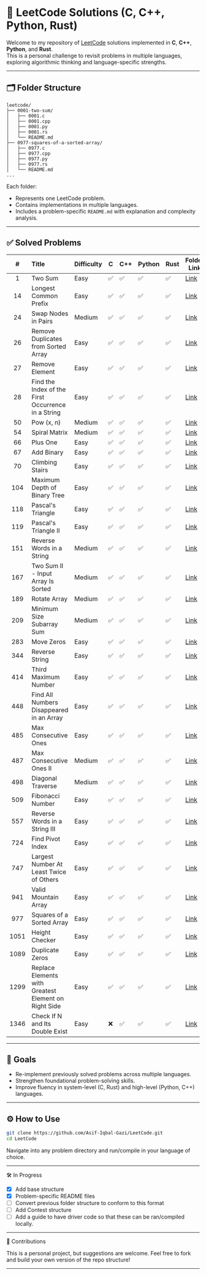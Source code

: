 # 🧮 LeetCode Solutions (C, C++, Python, Rust)

Welcome to my repository of [LeetCode](https://leetcode.com/) solutions implemented in **C**, **C++**, **Python**, and **Rust**.  
This is a personal challenge to revisit problems in multiple languages, exploring algorithmic thinking and language-specific strengths.

---

## 🗂️ Folder Structure

```text
leetcode/
├── 0001-two-sum/
│   ├── 0001.c
│   ├── 0001.cpp
│   ├── 0001.py
│   ├── 0001.rs
│   └── README.md
├── 0977-squares-of-a-sorted-array/
│   ├── 0977.c
│   ├── 0977.cpp
│   ├── 0977.py
│   ├── 0977.rs
│   └── README.md
...
```

Each folder:
- Represents one LeetCode problem.
- Contains implementations in multiple languages.
- Includes a problem-specific `README.md` with explanation and complexity analysis.

---

## ✅ Solved Problems

|  #   | Title                                                | Difficulty | C   | C++ | Python | Rust | Folder Link                                                         |
| :--: | :--------------------------------------------------- | ---------- | --- | --- | ------ | ---- | ------------------------------------------------------------------- |
|  1   | Two Sum                                              | Easy       | ✅   | ✅   | ✅      | ✅    | [Link](./0001-two-sum/)                                             |
|  14  | Longest Common Prefix                                | Easy       | ✅   | ✅   | ✅      | ✅    | [Link](./0014-longest-common-prefix/)                               |
|  24  | Swap Nodes in Pairs                                  | Medium     | ✅   | ✅   | ✅      | ✅    | [Link](./0024-swap-nodes-in-pairs/)                                 |
|  26  | Remove Duplicates from Sorted Array                  | Easy       | ✅   | ✅   | ✅      | ✅    | [Link](./0026-remove-duplicates-from-sorted-array/)                 |
|  27  | Remove Element                                       | Easy       | ✅   | ✅   | ✅      | ✅    | [Link](./0027-remove-element/)                                      |
|  28  | Find the Index of the First Occurrence in a String   | Easy       | ✅   | ✅   | ✅      | ✅    | [Link](./0028-find-the-index-of-first-occurrence-in-a-string/)      |
|  50  | Pow (x, n)                                           | Medium     | ✅   | ✅   | ✅      | ✅    | [Link](./0050-pow-x-n/)                                             |
|  54  | Spiral Matrix                                        | Medium     | ✅   | ✅   | ✅      | ✅    | [Link](./0054-spiral-matrix/)                                       |
|  66  | Plus One                                             | Easy       | ✅   | ✅   | ✅      | ✅    | [Link](./0066-plus-one/)                                            |
|  67  | Add Binary                                           | Easy       | ✅   | ✅   | ✅      | ✅    | [Link](./0067-add-binary/)                                          |
|  70  | Climbing Stairs                                      | Easy       | ✅   | ✅   | ✅      | ✅    | [Link](./0070-climbing-stairs/)                                     |
| 104  | Maximum Depth of Binary Tree                         | Easy       | ✅   | ✅   | ✅      | ✅    | [Link](./0104-maximum-depth-of-binary-tree/)                        |
| 118  | Pascal's Triangle                                    | Easy       | ✅   | ✅   | ✅      | ✅    | [Link](./0118-pascal-triangle/)                                     |
| 119  | Pascal's Triangle II                                 | Easy       | ✅   | ✅   | ✅      | ✅    | [Link](./0119-pascal-triangle/)                                     |
| 151  | Reverse Words in a String                            | Medium     | ✅   | ✅   | ✅      | ✅    | [Link](./0151-reverse-words-in-a-string/)                           |
| 167  | Two Sum II - Input Array Is Sorted                   | Medium     | ✅   | ✅   | ✅      | ✅    | [Link](./0167-two-sum-ii-input-array-is-sorted/)                    |
| 189  | Rotate Array                                         | Medium     | ✅   | ✅   | ✅      | ✅    | [Link](./0189-rotate-array/)                                        |
| 209  | Minimum Size Subarray Sum                            | Medium     | ✅   | ✅   | ✅      | ✅    | [Link](./0209-minimum-size-subarray-sum/)                           |
| 283  | Move Zeros                                           | Easy       | ✅   | ✅   | ✅      | ✅    | [Link](./0283-move-zeros/)                                          |
| 344  | Reverse String                                       | Easy       | ✅   | ✅   | ✅      | ✅    | [Link](./0344-reverse-string/)                                      |
| 414  | Third Maximum Number                                 | Easy       | ✅   | ✅   | ✅      | ✅    | [Link](./0414-third-maximum-number/)                                |
| 448  | Find All Numbers Disappeared in an Array             | Easy       | ✅   | ✅   | ✅      | ✅    | [Link](./0485-max-consecutive-ones/)                                |
| 485  | Max Consecutive Ones                                 | Easy       | ✅   | ✅   | ✅      | ✅    | [Link](./0441-find-all-numbers-disappeared-in-an-array/)            |
| 487  | Max Consecutive Ones II                              | Medium     | ✅   | ✅   | ✅      | ✅    | [Link](./0487-max-consecutive-ones-ii/)                             |
| 498  | Diagonal Traverse                                    | Medium     | ✅   | ✅   | ✅      | ✅    | [Link](./0498-diagonal-traverse/)                                   |
| 509  | Fibonacci Number                                     | Easy       | ✅   | ✅   | ✅      | ✅    | [Link](./0509-fibonacci-number/)                                    |
| 557  | Reverse Words in a String III                        | Easy       | ✅   | ✅   | ✅      | ✅    | [Link](./0557-reverse-words-in-a-string-iii/)                       |
| 724  | Find Pivot Index                                     | Easy       | ✅   | ✅   | ✅      | ✅    | [Link](./0724-find-pivot-index/)                                    |
| 747  | Largest Number At Least Twice of Others              | Easy       | ✅   | ✅   | ✅      | ✅    | [Link](./0747-largest-number-at-least-twice-of-others/)             |
| 941  | Valid Mountain Array                                 | Easy       | ✅   | ✅   | ✅      | ✅    | [Link](./0941-valid-mountain-array/)                                |
| 977  | Squares of a Sorted Array                            | Easy       | ✅   | ✅   | ✅      | ✅    | [Link](./0977-squares-of-a-sorted-array/)                           |
| 1051 | Height Checker                                       | Easy       | ✅   | ✅   | ✅      | ✅    | [Link](./1051-height-checker/)                                      |
| 1089 | Duplicate Zeros                                      | Easy       | ✅   | ✅   | ✅      | ✅    | [Link](./1098-duplicate-zeros/)                                     |
| 1299 | Replace Elements with Greatest Element on Right Side | Easy       | ✅   | ✅   | ✅      | ✅    | [Link](./299-replace-elements-with-greatest-element-on-right-side/) |
| 1346 | Check If N and Its Double Exist                      | Easy       | ❌   | ✅   | ✅      | ✅    | [Link](./1346-check-if-n-and-its-double-exist/)                     |


<!-- Add more rows here -->

---

## 🎯 Goals

- Re-implement previously solved problems across multiple languages.
- Strengthen foundational problem-solving skills.
- Improve fluency in system-level (C, Rust) and high-level (Python, C++) languages.

---

## ⚙️ How to Use

```bash
git clone https://github.com/Asif-Iqbal-Gazi/LeetCode.git
cd LeetCode
```

Navigate into any problem directory and run/compile in your language of choice.

---

🛠️ In Progress

-  [x] Add base structure
-  [x] Problem-specific README files
-  [ ] Convert previous folder structure to conform to this format
-  [ ] Add Contest structure
-  [ ] Add a guide to have driver code so that these can be ran/compiled locally.

---

🌱 Contributions

This is a personal project, but suggestions are welcome. Feel free to fork and build your own version of the repo structure!

---



